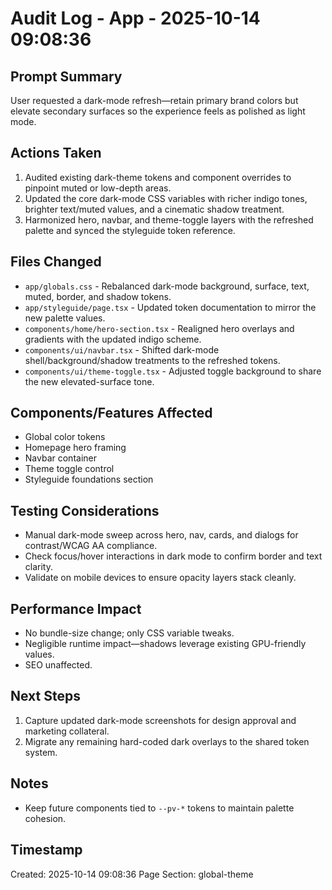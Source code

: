 # Audit Log - App - 2025-10-14 09:08:36

## Prompt Summary

User requested a dark-mode refresh—retain primary brand colors but elevate secondary surfaces so the experience feels as polished as light mode.

## Actions Taken

1. Audited existing dark-theme tokens and component overrides to pinpoint muted or low-depth areas.
2. Updated the core dark-mode CSS variables with richer indigo tones, brighter text/muted values, and a cinematic shadow treatment.
3. Harmonized hero, navbar, and theme-toggle layers with the refreshed palette and synced the styleguide token reference.

## Files Changed

- `app/globals.css` - Rebalanced dark-mode background, surface, text, muted, border, and shadow tokens.
- `app/styleguide/page.tsx` - Updated token documentation to mirror the new palette values.
- `components/home/hero-section.tsx` - Realigned hero overlays and gradients with the updated indigo scheme.
- `components/ui/navbar.tsx` - Shifted dark-mode shell/background/shadow treatments to the refreshed tokens.
- `components/ui/theme-toggle.tsx` - Adjusted toggle background to share the new elevated-surface tone.

## Components/Features Affected

- Global color tokens
- Homepage hero framing
- Navbar container
- Theme toggle control
- Styleguide foundations section

## Testing Considerations

- Manual dark-mode sweep across hero, nav, cards, and dialogs for contrast/WCAG AA compliance.
- Check focus/hover interactions in dark mode to confirm border and text clarity.
- Validate on mobile devices to ensure opacity layers stack cleanly.

## Performance Impact

- No bundle-size change; only CSS variable tweaks.
- Negligible runtime impact—shadows leverage existing GPU-friendly values.
- SEO unaffected.

## Next Steps

1. Capture updated dark-mode screenshots for design approval and marketing collateral.
2. Migrate any remaining hard-coded dark overlays to the shared token system.

## Notes

- Keep future components tied to `--pv-*` tokens to maintain palette cohesion.

## Timestamp

Created: 2025-10-14 09:08:36
Page Section: global-theme
